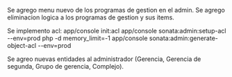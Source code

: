 Se agrego menu nuevo de los programas de gestion en el admin.
Se agrego eliminacion logica a los programas de gestion y sus items.

Se implemento acl:
app/console init:acl
app/console sonata:admin:setup-acl --env=prod
php -d memory_limit=-1 app/console sonata:admin:generate-object-acl --env=prod

Se agreo nuevas entidades al administrador (Gerencia, Gerencia de segunda, Grupo de gerencia, Complejo).